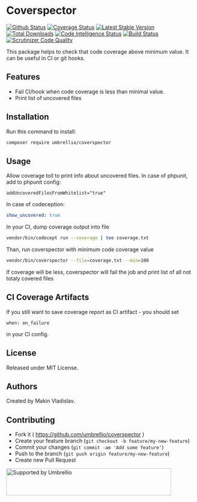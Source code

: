 # Coverspector

[![Github Status](https://github.com/umbrellio/coverspector/workflows/CI/badge.svg)](https://github.com/umbrellio/coverspector/actions)
[![Coverage Status](https://coveralls.io/repos/github/umbrellio/coverspector/badge.svg?branch=master)](https://coveralls.io/github/umbrellio/coverspector?branch=master)
[![Latest Stable Version](https://poser.pugx.org/umbrellio/coverspector/v/stable.png)](https://packagist.org/packages/umbrellio/coverspector)
[![Total Downloads](https://poser.pugx.org/umbrellio/coverspector/downloads.png)](https://packagist.org/packages/umbrellio/coverspector)
[![Code Intelligence Status](https://scrutinizer-ci.com/g/umbrellio/coverspector/badges/code-intelligence.svg?b=master)](https://scrutinizer-ci.com/code-intelligence)
[![Build Status](https://scrutinizer-ci.com/g/umbrellio/coverspector/badges/build.png?b=master)](https://scrutinizer-ci.com/g/umbrellio/coverspector/build-status/master)
[![Scrutinizer Code Quality](https://scrutinizer-ci.com/g/umbrellio/coverspector/badges/quality-score.png?b=master)](https://scrutinizer-ci.com/g/umbrellio/coverspector/?branch=master)

This package helps to check that code coverage above minimum value. It can be useful in CI or git hooks.

## Features
 - Fail CI/hook when code coverage is less than minimal value.
 - Print list of uncovered files
 
 
## Installation
Run this command to install:
```bash
composer require umbrellio/coverspector
```
## Usage
Allow coverage toll to print info about uncovered files.
In case of phpunit, add to phpunit config:
```
addUncoveredFilesFromWhitelist="true"
```
In case of codeception:
```yml
show_uncovered: true
```

In your CI, dump coverage output into file
```bash
vendor/bin/codecept run --coverage | tee coverage.txt
```

Than, run coverspector with minimum code coverage value
```bash
vendor/bin/coverspector --file=coverage.txt --min=100
```
If coverage will be less, coverspector will fail the job and print list of all not totaly covered files

## CI Coverage Artifacts
If you still want to save coverage report as CI artifact - you should set 
```
when: on_failure
```
in your CI config.

## License

Released under MIT License.

## Authors

Created by Makin Vladislav.

## Contributing

- Fork it ( https://github.com/umbrellio/coverspector )
- Create your feature branch (`git checkout -b feature/my-new-feature`)
- Commit your changes (`git commit -am 'Add some feature'`)
- Push to the branch (`git push origin feature/my-new-feature`)
- Create new Pull Request

<a href="https://github.com/umbrellio/">
<img style="float: left;" src="https://umbrellio.github.io/Umbrellio/supported_by_umbrellio.svg" alt="Supported by Umbrellio" width="439" height="72">
</a>
